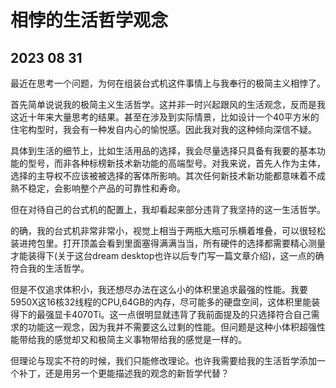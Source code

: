 # 相悖的生活哲学观念

## 2023 08 31

最近在思考一个问题，为何在组装台式机这件事情上与我奉行的极简主义相悖了。

首先简单说说我的极简主义生活哲学。这并非一时兴起跟风的生活观念，反而是我这近十年来大量思考的结果。甚至在涉及到实际情景，比如设计一个40平方米的住宅构型时，我会有一种发自内心的愉悦感。因此我对我的这种倾向深信不疑。

具体到生活的细节上，比如生活用品的选择，我会尽量选择只具备有我要的基本功能的型号，而非各种标榜新技术新功能的高端型号。对我来说，首先人作为主体，选择的主导权不应该被被选择的客体所影响。其次任何新技术新功能都意味着不成熟不稳定，会影响整个产品的可靠性和寿命。

但在对待自己的台式机的配置上，我却看起来部分违背了我坚持的这一生活哲学。

的确，我的台式机非常非常小，视觉上相当于两瓶大瓶可乐横着堆叠，可以很轻松装进挎包里。打开顶盖会看到里面塞得满满当当，所有硬件的选择都需要精心测量才能装得下(关于这台dream desktop也许以后专门写一篇文章介绍)，这一点的确符合我的生活哲学。

但是不仅追求体积小，我还想尽办法在这么小的体积里追求最强的性能。我要5950X这16核32线程的CPU,64GB的内存，尽可能多的硬盘空间，这体积里能装得下的最强显卡4070Ti。这一点很明显就违背了我前面提及的只选择符合自己需求的功能这一观念，因为我并不需要这么过剩的性能。但问题是这种小体积超强性能带给我的感觉却又和极简主义事物带给我的感觉是一样的。

但理论与现实不符的时候，我们只能修改理论。也许我需要给我的生活哲学添加一个补丁，还是用另一个更能描述我的观念的新哲学代替？